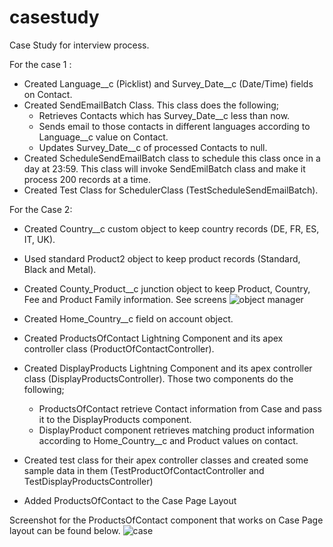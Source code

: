 # casestudy

Case Study for interview process.

For the case 1 :
* Created Language__c (Picklist) and Survey_Date__c (Date/Time) fields on Contact.
* Created SendEmailBatch Class. 
    This class does the following;
     * Retrieves Contacts which has Survey_Date__c less than now.
     * Sends email to those contacts in different languages according to Language__c value on Contact.
     * Updates Survey_Date__c of processed Contacts to null.
* Created ScheduleSendEmailBatch class to schedule this class once in a day at 23:59. 
This class will invoke SendEmilBatch class and make it process 200 records at a time.
* Created Test Class for SchedulerClass (TestScheduleSendEmailBatch).


For the Case 2:
* Created Country__c custom object to keep country records (DE, FR, ES, IT, UK).
* Used standard Product2 object to keep product records (Standard, Black and Metal).
* Created County_Product__c junction object to keep Product, Country, Fee and Product Family information. 
    See screens
    ![object manager](https://user-images.githubusercontent.com/49560853/56093075-dae08f80-5ecc-11e9-934f-39030cd04324.png)
      
* Created Home_Country__c field on account object.
* Created ProductsOfContact Lightning Component and its apex controller class (ProductOfContactController).
* Created DisplayProducts Lightning Component and its apex controller class (DisplayProductsController).
     Those two components do the following;
     * ProductsOfContact retrieve Contact information from Case and pass it to the DisplayProducts component.
     * DisplayProduct component retrieves matching product information according to Home_Country__c and Product values on contact.
* Created test class for their apex controller classes and created some sample data in them (TestProductOfContactController and TestDisplayProductsController)
* Added ProductsOfContact to the Case Page Layout

Screenshot for the ProductsOfContact component that works on Case Page layout can be found below.
![case](https://user-images.githubusercontent.com/49560853/56093059-b2f12c00-5ecc-11e9-9265-172d1f66314e.png)
